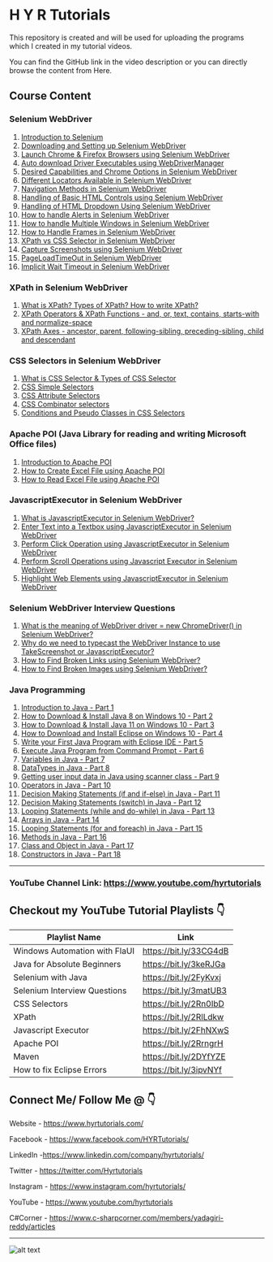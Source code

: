 # H Y R Tutorials

This repository is created and will be used for uploading the programs which I created in my tutorial videos.

You can find the GitHub link in the video description or you can directly browse the content from Here.

## Course Content
### Selenium WebDriver
1. [Introduction to Selenium](https://youtu.be/nE3JJQ5zALE)
2. [Downloading and Setting up Selenium WebDriver](https://youtu.be/BbQyHKcdbD8)
3. [Launch Chrome & Firefox Browsers using Selenium WebDriver](https://youtu.be/RgFREgOgSlE)
4. [Auto download Driver Executables using WebDriverManager](https://youtu.be/tdA3tSl0jUg)
5. [Desired Capabilities and Chrome Options in Selenium WebDriver](https://youtu.be/lvIXXilkw60)
6. [Different Locators Available in Selenium WebDriver](https://youtu.be/ZukVi_Qbm58)
7. [Navigation Methods in Selenium WebDriver](https://youtu.be/wlu6pr_QPXQ)
8. [Handling of Basic HTML Controls using Selenium WebDriver](https://youtu.be/Nyx955Dl058)
9. [Handling of HTML Dropdown Using Selenium WebDriver](https://youtu.be/WRLZASByeiE)
10. [How to handle Alerts in Selenium WebDriver](https://youtu.be/Ogo_t1c-TN4)
11. [How to handle Multiple Windows in Selenium WebDriver](https://youtu.be/InTZhbAWCrU)
12. [How to Handle Frames in Selenium WebDriver](https://youtu.be/INdpVD26sDI)
13. [XPath vs CSS Selector in Selenium WebDriver](https://youtu.be/d4iJrWsdT4E)
14. [Capture Screenshots using Selenium WebDriver](https://youtu.be/Ld9qJ4psQmI)
15. [PageLoadTimeOut in Selenium WebDriver](https://youtu.be/PZXw8GlV5-o)
16. [Implicit Wait Timeout in Selenium WebDriver](https://youtu.be/OOMer-N5WY4)

### XPath in Selenium WebDriver
1. [What is XPath? Types of XPath? How to write XPath?](https://youtu.be/Em2PfKQ26Zw)
2. [XPath Operators & XPath Functions - and, or, text, contains, starts-with and normalize-space](https://youtu.be/OTStvDR_jF4)
3. [XPath Axes - ancestor, parent, following-sibling, preceding-sibling, child and descendant](https://youtu.be/aAWvwGFkySI)

### CSS Selectors in Selenium WebDriver
1. [What is CSS Selector & Types of CSS Selector](https://youtu.be/DlsmZ1hdgPI)
2. [CSS Simple Selectors](https://youtu.be/JMlXasD2UhU)
3. [CSS Attribute Selectors](https://youtu.be/pZPNJ41ePmE)
4. [CSS Combinator selectors](https://youtu.be/vQvs1WSQwI0)
5. [Conditions and Pseudo Classes in CSS Selectors](https://youtu.be/dwB9jkFaiuU)

### Apache POI (Java Library for reading and writing Microsoft Office files)
1. [Introduction to Apache POI](https://youtu.be/mHHflDVLD0o)
2. [How to Create Excel File using Apache POI](https://youtu.be/q-fREhjTmNk)
3. [How to Read Excel File using Apache POI](https://youtu.be/JAyJSffgm7c)

### JavascriptExecutor in Selenium WebDriver
1. [What is JavascriptExecutor in Selenium WebDriver?](https://youtu.be/vwdNFoS9aQM)
2. [Enter Text into a Textbox using JavascriptExecutor in Selenium WebDriver](https://youtu.be/AHUhFgWYtAA)
3. [Perform Click Operation using JavascriptExecutor in Selenium WebDriver](https://youtu.be/sXCTNmOmB_s)
4. [Perform Scroll Operations using Javascript Executor in Selenium WebDriver](https://youtu.be/3c2rE51MzWI)
5. [Highlight Web Elements using JavascriptExecutor in Selenium WebDriver](https://youtu.be/mTkeNj5tglw)

### Selenium WebDriver Interview Questions
1. [What is the meaning of WebDriver driver = new ChromeDriver() in Selenium WebDriver?](https://youtu.be/ZJI2sdTLVEg)
2. [Why do we need to typecast the WebDriver Instance to use TakeScreenshot or JavascriptExecutor?](https://youtu.be/I2Dc6TOzPVQ)
3. [How to Find Broken Links using Selenium WebDriver?](https://youtu.be/3liZaog-xXM)
4. [How to Find Broken Images using Selenium WebDriver?](https://youtu.be/6NXZQYs-Eig)

### Java Programming
1. [Introduction to Java - Part 1](https://youtu.be/fPxY4hujnq4)
2. [How to Download & Install Java 8 on Windows 10 - Part 2](https://youtu.be/KG0aZOQHHhg)
3. [How to Download & Install Java 11 on Windows 10 - Part 3](https://youtu.be/BP7PgSofmzg)
4. [How to Download and Install Eclipse on Windows 10 - Part 4](https://youtu.be/Mm7JEgWlDsY)
5. [Write your First Java Program with Eclipse IDE - Part 5](https://youtu.be/DDiVOF0EqGA)
6. [Execute Java Program from Command Prompt - Part 6](https://youtu.be/mUELIhr5mks)
7. [Variables in Java - Part 7](https://youtu.be/iM7uec02OlA)
8. [DataTypes in Java - Part 8](https://youtu.be/L_SUrVJoQHA)
9. [Getting user input data in Java using scanner class - Part 9](https://youtu.be/b9i-yId8GxI)
10. [Operators in Java - Part 10](https://youtu.be/WR3oP3dI6l8)
11. [Decision Making Statements (if and if-else) in Java - Part 11](https://youtu.be/DQjnttmFwHw)
12. [Decision Making Statements (switch) in Java - Part 12](https://youtu.be/L9bdGbyMNpw)
13. [Looping Statements (while and do-while) in Java - Part 13](https://youtu.be/HfBBFSpBKYM)
14. [Arrays in Java - Part 14](https://youtu.be/p6xXuVoo8gI)
15. [Looping Statements (for and foreach) in Java - Part 15](https://youtu.be/HfBBFSpBKYM)
16. [Methods in Java - Part 16](https://youtu.be/8Cie6S3Y2rQ)
17. [Class and Object in Java - Part 17](https://youtu.be/WCfRhPd5Wzo)
18. [Constructors in Java - Part 18](https://youtu.be/WGYgM7dlet4)
***

### YouTube Channel Link: https://www.youtube.com/hyrtutorials

## Checkout my YouTube Tutorial Playlists 👇

| Playlist Name  | Link   |
| ------------- |-------------|
| Windows Automation with FlaUI |https://bit.ly/33CG4dB |
| Java for Absolute Beginners | https://bit.ly/3keRJGa |
| Selenium with Java     | https://bit.ly/2FyKvxj |
| Selenium Interview Questions | https://bit.ly/3matUB3 |
| CSS Selectors | https://bit.ly/2Rn0IbD |
| XPath | https://bit.ly/2RlLdkw |
| Javascript Executor | https://bit.ly/2FhNXwS |
| Apache POI | https://bit.ly/2RrngrH |
| Maven | https://bit.ly/2DYfYZE |
| How to fix Eclipse Errors |https://bit.ly/3ipvNYf |

## Connect Me/ Follow Me @ 👇

Website - https://www.hyrtutorials.com/

Facebook - https://www.facebook.com/HYRTutorials/

LinkedIn -https://www.linkedin.com/company/hyrtutorials/

Twitter - https://twitter.com/Hyrtutorials

Instagram - https://www.instagram.com/hyrtutorials/

YouTube - https://www.youtube.com/hyrtutorials

C#Corner - https://www.c-sharpcorner.com/members/yadagiri-reddy/articles

***

![alt text][logo]

[logo]: https://1.bp.blogspot.com/-2ay0S4DnE2Y/X10bo891-HI/AAAAAAAABF0/Th_6-D2c8fQTI5KheShLcrWF68LREL-MQCLcBGAsYHQ/w400-h110/output-onlinepngtools%2B%25281%2529.png "H Y R Tutorials"
